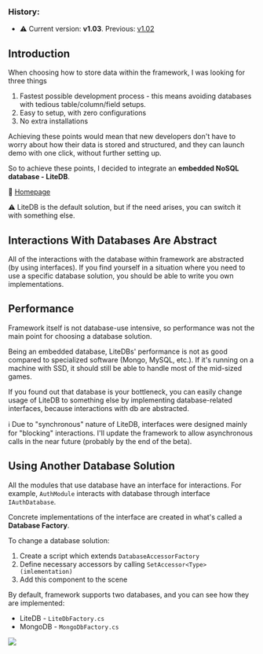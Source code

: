 ### History:

* :warning: Current version: **v1.03**. Previous: [v1.02](https://github.com/alvyxaz/barebones-masterserver/wiki/Database/2278276b198a2a84575ef02fc3a7b49fb519a652)

## Introduction

When choosing how to store data within the framework, I was looking for three things

1. Fastest possible development process - this means avoiding databases with tedious table/column/field setups.
1. Easy to setup, with zero configurations
1. No extra installations

Achieving these points would mean that new developers don't have to worry about how their data is stored and structured, and they can launch demo with one click, without further setting up.

So to achieve these points, I decided to integrate an **embedded NoSQL database - LiteDB**. 

🔗 [Homepage](http://www.litedb.org/)

⚠️ LiteDB is the default solution, but if the need arises, you can switch it with something else.

## Interactions With Databases Are Abstract

All of the interactions with the database within framework are abstracted (by using interfaces). If you find yourself in a situation where you need to use a specific database solution, you should be able to write you own implementations.

## Performance

Framework itself is not database-use intensive, so performance was not the main point for choosing a database solution. 

Being an embedded database, LiteDBs' performance is not as good compared to specialized software (Mongo, MySQL, etc.). If it's running on a machine with SSD, it should still be able to handle most of the mid-sized games.

If you found out that database is your bottleneck, you can easily change usage of LiteDB to something else by implementing database-related interfaces, because interactions with db are abstracted.

ℹ️ Due to "synchronous" nature of LiteDB, interfaces were designed mainly for "blocking" interactions. I'll update the framework to allow asynchronous calls in the near future (probably by the end of the beta).

## Using Another Database Solution

All the modules that use database have an interface for interactions. For example, `AuthModule` interacts with database through interface `IAuthDatabase`.

Concrete implementations of the interface are created in what's called a **Database Factory**.

To change a database solution: 

1. Create a script which extends `DatabaseAccessorFactory`
1. Define necessary accessors by calling `SetAccessor<Type>(imlementation)`
1. Add this component to the scene

By default, framework supports two databases, and you can see how they are implemented:

* LiteDB - `LiteDbFactory.cs`
* MongoDB - `MongoDbFactory.cs`

![](http://i.imgur.com/mGKe8RD.png)



